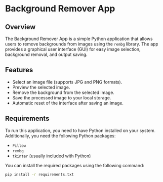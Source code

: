 # Background Remover App

## Overview

The Background Remover App is a simple Python application that allows users to remove backgrounds from images using the `rembg` library. 
The app provides a graphical user interface (GUI) for easy image selection, background removal, and output saving.

## Features

- Select an image file (supports JPG and PNG formats).
- Preview the selected image.
- Remove the background from the selected image.
- Save the processed image to your local storage.
- Automatic reset of the interface after saving an image.

## Requirements

To run this application, you need to have Python installed on your system. Additionally, you need the following Python packages:

- `Pillow`
- `rembg`
- `tkinter` (usually included with Python)

You can install the required packages using the following command:

```bash
pip install -r requirements.txt
